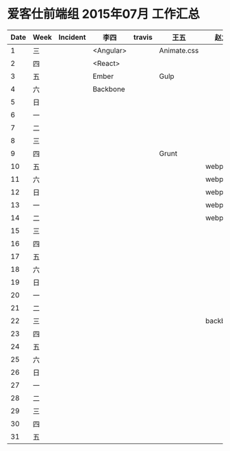 # 爱客仕前端组 2015年07月 工作汇总  
|Date|Week|Incident|李四|travis|王五|赵六|张三|
|---|---|---|---|---|---|---|---|
|1|三||&lt;Angular&gt;||Animate.css||css|
|2|四||&lt;React&gt;||||js|
|3|五||Ember||Gulp||html|
|4|六||Backbone|||||
|5|日|||||||
|6|一|||||||
|7|二|||||||
|8|三|||||||
|9|四||||Grunt|||
|10|五|||||webpack||
|11|六|||||webpack||
|12|日|||||webpack||
|13|一|||||webpack||
|14|二|||||webpack||
|15|三|||||||
|16|四|||||||
|17|五|||||||
|18|六|||||||
|19|日|||||||
|20|一|||||||
|21|二|||||||
|22|三|||||backbone||
|23|四|||||||
|24|五|||||||
|25|六|||||||
|26|日|||||||
|27|一|||||||
|28|二|||||||
|29|三|||||||
|30|四|||||||
|31|五|||||||
